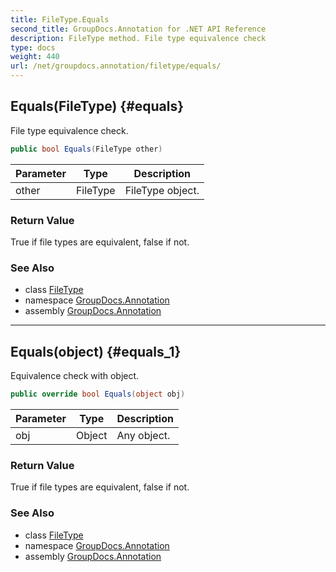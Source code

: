 ```yaml
---
title: FileType.Equals
second_title: GroupDocs.Annotation for .NET API Reference
description: FileType method. File type equivalence check
type: docs
weight: 440
url: /net/groupdocs.annotation/filetype/equals/
---
```

## Equals(FileType) {#equals}

File type equivalence check.

```csharp
public bool Equals(FileType other)
```

| Parameter | Type | Description |
| --- | --- | --- |
| other | FileType | FileType object. |

### Return Value

True if file types are equivalent, false if not.

### See Also

* class [FileType](../)
* namespace [GroupDocs.Annotation](../../filetype/)
* assembly [GroupDocs.Annotation](../../../)

---

## Equals(object) {#equals_1}

Equivalence check with object.

```csharp
public override bool Equals(object obj)
```

| Parameter | Type | Description |
| --- | --- | --- |
| obj | Object | Any object. |

### Return Value

True if file types are equivalent, false if not.

### See Also

* class [FileType](../)
* namespace [GroupDocs.Annotation](../../filetype/)
* assembly [GroupDocs.Annotation](../../../)


